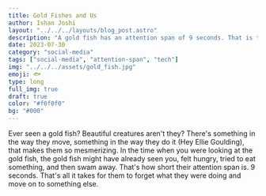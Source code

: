 ```yaml
---
title: Gold Fishes and Us
author: Ishan Joshi
layout: "../../../layouts/blog_post.astro"
description: "A gold fish has an attention span of 9 seconds. That is the amount of time it would take you read the first paragraph. Can you make it?"
date: 2023-07-30
category: "social-media"
tags: ["social-media", "attention-span", "tech"]
img: "../../../assets/gold_fish.jpg"
emoji: 🐟
type: long
full_img: true
draft: true
color: "#f0f0f0"
bg: "#000"
---
```


Ever seen a gold fish? Beautiful creatures aren't they? There's something in the
way they move, something in the way they do it (Hey Ellie Goulding), that makes
them so mesmerizing. In the time when you were looking at the gold fish, the gold
fish might have already seen you, felt hungry, tried to eat something, and then
swam away. That's how short their attention span is. 9 seconds. That's all it takes
for them to forget what they were doing and move on to something else.
